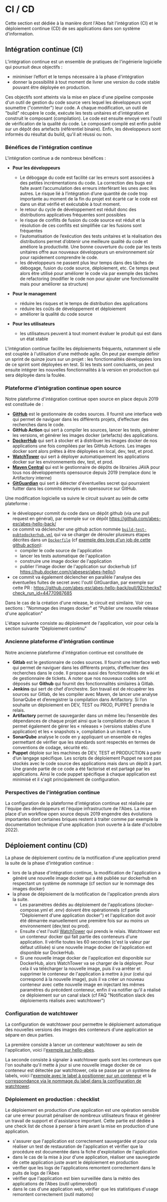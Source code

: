 # CI / CD

Cette section est dédiée à la manière dont l'Abes fait l'intégration (CI) et le déploiement continue (CD) de ses applications dans son système d'information.

## Intégration continue (CI)

L’intégration continue est un ensemble de pratiques de l'ingénierie logicielle qui poursuit deux objectifs :
* minimiser l’effort et le temps nécessaire à la phase d'intégration
* donner la possibilité à tout moment de livrer une version du code stable pouvant être déployée en production.

Ces objectifs sont atteints via la mise en place d'une pipeline composée d'un outil de gestion du code source vers lequel les développeurs vont soumettre ("commiter") leur code. A chaque modification, un outil de "build" récupère le code, exécute les tests unitaires et d'intégration et construit le composant (compilation). Le code est ensuite envoyé vers l'outil de vérification de la qualité du code. Le composant compilé est enfin publié sur un dépôt des artefacts (référentiel binaire). Enfin, les développeurs sont informés du résultat du build, qu'il ait réussi ou non.


### Bénéfices de l'intégration continue

L'intégration continue a de nombreux bénéfices :

* __Pour les développeurs__
  * Le débogage du code est facilité car les erreurs sont associées à des petites incrémentations du code. La correction des bugs est faite avant l’accumulation des erreurs interférant les unes avec les autres. Le risque lié à l’intégration d’une quantité de code trop importante au moment de la fin du projet est écarté car le code est dans un état vérifié et exécutable à tout moment.
  * le retour du cycle de développement est réduit donc des distributions applicatives fréquentes sont possibles
  * le risque de conflits de fusion du code source est réduit et la résolution de ces conflits est simplifiée car les fusions sont fréquentes
  * l’automatisation de l’exécution des tests unitaires et la réalisation des distributions permet d’obtenir une meilleure qualité du code et améliore la productivité. Une bonne couverture du code par les tests unitaires offre aux nouveaux développeurs un environnement sûr pour rapidement comprendre le code.
  * les développeurs ne passent plus leur temps dans des tâches de débogage, fusion du code source, déploiement, etc. Ce temps peut alors être utilisé pour améliorer le code via par exemple des tâches de refactoring (modifier le code non pour ajouter une fonctionnalité mais pour améliorer sa structure)

* __Pour le management__
  * réduire les risques et le temps de distribution des applications
  * réduire les coûts de développement et déploiement
  * améliorer la qualité du code source

* __Pour les utilisateurs__
  * les utilisateurs peuvent à tout moment évaluer le produit qui est dans un état stable

L'intégration continue facilite les déploiements fréquents, notamment si elle est couplée à l'utilisation d'une méthode agile. On peut par exemple définir un sprint de quinze jours sur un projet : les fonctionnalités développées lors de ce sprint sont déployées en test. Si les tests sont concluants, on peut ensuite intégrer les nouvelles fonctionnalités à la version en production qui sera déployée dans la foulée.

### Plateforme d'intégration continue open source

Notre plateforme d'intégration continue open source en place depuis 2019 est constituée de :

* [__GitHub__](https://github.com/abes-esr/) est le gestionnaire de codes sources. Il fournit une interface web qui permet de naviguer dans les différents projets, d’effectuer des recherches dans le code.
* __GitHub Action__ qui sert à compiler les sources, lancer les tests, générer les versions, et générer les images docker (artefacts) des applications.
* [__DockerHub__](https://hub.docker.com/u/abesesr) qui sert à stocker et à distribuer les images docker de nos applications une fois compilées par les GitHub Actions. Les images docker sont alors prêtes à être déployées en local, dev, test, et prod.
* [__WatchTower__](https://containrrr.dev/watchtower/) qui sert à déployer automatiquement les applications docker sur les environnements dev, test, et prod.
* [__Maven Central__](https://search.maven.org/search?q=abes) qui est le gestionnaire de dépôts de librairies JAVA pour tous nos développements opensource depuis 2019 (remplace donc le Artifactory interne)
* [__GitGuardian__](https://www.gitguardian.com/) qui sert à détecter d'éventuelles secret qui pourraient fuitter dans les commits envoyés en opensource sur GitHub.


Une modification logicielle va suivre le circuit suivant au sein de cette plateforme : 
- le développeur commit du code dans un dépôt github (via une pull request en général), par exemple sur ce dépôt https://github.com/abes-esr/abes-hello-back/
- ce commit va déclencher une github action nommée [`build-test-pubtodockerhub.yml`](https://github.com/abes-esr/abes-hello-back/blob/develop/.github/workflows/build-test-pubtodockerhub.yml) qui va se charger de dérouler plusieurs étapes décrites dans un [`Dockerfile`](https://github.com/abes-esr/abes-hello-back/blob/develop/Dockerfile) (cf [exemple des logs d'un job de cette github action](https://github.com/abes-esr/abes-hello-back/actions/runs/15872274305/job/44751458708)): 
  - compiler le code source de l'application
  - lancer les tests automatique de l'application
  - construire une image docker de l'application
  - publier l'image docker de l'application sur dockerhub (cf https://hub.docker.com/r/abesesr/abes-hello/)
- ce commit va également déclencher en parallèle l'analyse des éventuelles fuites de secret avec l'outil GitGuardian, par exemple sur cette PR : https://github.com/abes-esr/abes-hello-back/pull/92/checks?check_run_id=44770987685

Dans le cas de la création d'une release, le circuit est similaire. Voir ces sections : "Nommage des images docker" et "Publier une nouvelle release d'une application"

L'étape suivante consiste au déploiement de l'application, voir pour cela la section suivante "Déploiement continu"

### Ancienne plateforme d'intégration continue

Notre ancienne plateforme d'intégration continue est constituée de

* __Gitlab__ est le gestionnaire de codes sources. Il fournit une interface web qui permet de naviguer dans les différents projets, d’effectuer des recherches dans le code. Il propose aussi des fonctionnalités de wiki et de gestionnaire de tickets. A noter que nos nouveaux codes sont déposés sur __Github__ qui fournit des fonctionnalités similaires à Gitlab.
* __Jenkins__ qui sert de chef d’orchestre. Son travail est de récupérer les sources sur Gitlab, de les compiler avec Maven, de lancer une analyse SonarQube et d’enregistrer la compilation dans Artifactory. Si l’on souhaite un déploiement en DEV, TEST ou PROD, PUPPET prendra le relais.
* __Artifactory__ permet de sauvegarder dans un même lieu l’ensemble des dépendances de chaque projet ainsi que la compilation de chacun. Il permet également de gérer les « releases » (versions stables d’une application) et les « snapshots », compilation à un instant « t ».
* __SonarQube__ analyse le code en y appliquant un ensemble de règles permettant de vérifier que les standards sont respectés en termes de conventions de codage, sécurité etc.
* __Puppet__ déploie sur les machines de DEV, TEST et PRODUCTION à partir d’un langage spécifique. Les scripts de déploiement Puppet ne sont pas stockés avec le code source des applications mais dans un dépôt à part. Une grande partie de ce code a été factorisé et est partagé par les applications. Ainsi le code puppet spécifique à chaque application est minimisé et il s'agit principalement de configuration.


### Perspectives de l'intégration continue

La configuration de la plateforme d'intégration continue est réalisée par l'équipe des développeurs et l'équipe infrastructure de l'Abes. La mise en place d'un workflow open source depuis 2019 engendre des évolutions importantes dont certaines briques restent à traiter comme par exemple la documentation technique d'une application (non ouverte à la date d'octobre 2022).











## Déploiement continu (CD)

La phase de déploiement continu de la motification d'une application prend la suite de la phase d'intégration continue :
- lors de la phase d'intégration continue, la modification de l'application a généré une nouvelle image docker qui a été publiée sur dockerhub en respectant un système de nommage (cf section sur le nommage des images docker)
- la phase de déploiement de la motification de l'application prends alors la suite.
  - Les paramètres dédiés au déploiement de l'applications (docker-compose.yml et .env) doivent être opérationnels (cf partie "Déploiement d'une application docker") et l'application doit avoir été démarrée manuellement une première fois sur au moins un environnement (dev,test ou prod).
  - Ensuite c'est l'outil [WatchTower](https://containrrr.dev/watchtower/) qui prends le relais. Watchtower est un conteneur docker qui fait partie des conteneurs d'une application. Il vérifie toutes les 60 secondes (c'est la valeur par défaut utilisée) si une nouvelle image docker de l'application est disponible sur DockerHub.
  - Si une nouvelle image docker de l'application est disponible sur DockerHub, alors WatchTower va se charger de la déployer. Pour cela il va télécharger la nouvelle image, puis il va arrêter et supprimer le conteneur de l'application à mettre à jour (celui qui correspond à la nouvelle image), puis il va créer un nouveau conteneur avec cette nouvelle image en injectant les mêmes paramètres du précédent conteneur, enfin il va notifier qu'il a réalisé ce déploiement sur un canal slack (cf FAQ "Notification slack des déploiements réalisés avec watchtower")

### Configuration de watchtower

La configuration de watchtower pour permettre le déploiement automatique des nouvelles versions des images des conteneurs d'une application se sépare en deux parties.

La première consiste à lancer un conteneur watchtower au sein de l'application, voici l'[exemple sur hello-abes](https://github.com/abes-esr/abes-hello-docker/blob/05c1038233a5385a6a535685877e96fe931d9093/docker-compose.yml#L206-L236).

La seconde consiste à signaler à watchtower quels sont les conteneurs que l'on souhaite qu'il mette à jour si une nouvelle image docker de ce conteneur est détectée par watchtower, cela se passe par un système de labels, voici l'[exemple avec le label à positionner sur un conteneur](https://github.com/abes-esr/abes-hello-docker/blob/05c1038233a5385a6a535685877e96fe931d9093/docker-compose.yml#L65-L66) et la [correspondance via le nommage du label dans la configuration de watchtower](https://github.com/abes-esr/abes-hello-docker/blob/05c1038233a5385a6a535685877e96fe931d9093/docker-compose.yml#L235-L236).


### Déploiement en production : checklist

Le déploiement en production d'une application est une opération sensible car une erreur pourrait pénaliser de nombreux utilisateurs finaux et générer un travail de support et d'assistance important. Cette partie est dédiée à une check list de chose à penser à faire avant la mise en production d'une application.

- s'assurer que l'application est correctement sauvegardée et pour cela réaliser un test de restauration de l'application et vérifier que la procédure est documentée dans la fiche d'exploitation de l'application
- dans le cas de la mise à jour d'une application, réaliser une sauvegarde de cette application juste avant le déploiement en production
- vérifier que les logs de l'applications remontent correctement dans le puits de logs de l'Abes
- vérifier que l'application est bien surveillée dans la météo des applications de l'Abes (outil uptimerobot)
- dans le cas d'une application web, vérifier que les statistiques d'usage remontent correctement (outil matomo)
